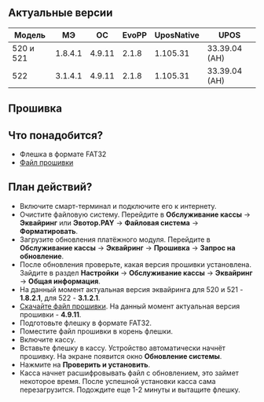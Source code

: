 <style>
   .markdown-content h2 {  
      margin-top: 2rem; 
      margin-bottom: 2rem; 
      font-size: 1.875rem; 
   }
   .markdown-content ul {
      list-style-type: disc; 
      font-size: 1.125rem; 
      display: flex; 
      flex-direction: column; 
      gap: 1rem; 
      padding-left: 20px; 
   }
   .markdown-content a:hover {
      text-decoration: underline;
   }
   .markdown-content table {
      min-width: 100%;
   }
   .markdown-content th {
      padding-left: 0.5rem;    
      padding-right: 0.5rem;   
      padding-top: 0.5rem;     
      padding-bottom: 0.5rem;  
      text-align: left;        
      font-size: 0.875rem;     
      line-height: 1.25rem;    
      font-weight: 500;        
      border: 1px solid;       
      border-color: #e5e7eb;
   }
   .markdown-content td {
      padding: 0.75rem 0.5rem;
      font-size: 0.875rem;
      line-height: 1.25rem;
      border: 1px solid #e5e7eb;
   }
   .markdown-content p {
      font-size: 1.125rem;
   }
</style>

## <a id="1">Актуальные версии</a>

<div class="overflow-x-auto whitespace-nowrap">

| Модель    | МЭ      | OC     | EvoPP | UposNative | UPOS          |
| --------- | ------- | ------ | ----- | ---------- | ------------- |
| 520 и 521 | 1.8.4.1 | 4.9.11 | 2.1.8 | 1.105.31   | 33.39.04 (АН) |
| 522       | 3.1.4.1 | 4.9.11 | 2.1.8 | 1.105.31   | 33.39.04 (АН) |

</div>

## <a id="2">Прошивка</a>

## <a id="2.1" class="text-2xl">Что понадобится?</a>

- Флешка в формате FAT32
- [Файл прошивки](https://disk.yandex.ru/d/eB9BL5llaTbtcw)

## <a id="2.2" class="text-2xl">План действий?</a>

- Включите смарт-терминал и подключите его к интернету.
- Очистите файловую систему. Перейдите в
  **Обслуживание кассы** → **Эквайринг** или **Эвотор.PAY** → **Файловая система** → **Форматировать**.
- Загрузите обновления платёжного модуля. Перейдите в
  **Обслуживание кассы** → **Эквайринг** → **Прошивка** → **Запрос на обновление**.
- После обновления проверьте, какая версия прошивки установлена. Зайдите в раздел
  **Настройки** → **Обслуживание кассы** → **Эквайринг** → **Общая информация**.
- На данный момент актуальная версия эквайринга для 520 и 521 - **1.8.2.1**, для 522 - **3.1.2.1**.
- [Скачайте файл прошивки](https://disk.yandex.ru/d/eB9BL5llaTbtcw). На данный момент актуальная версия прошивки - **4.9.11**.
- Подготовьте флешку в формате FAT32.
- Поместите файл прошивки в корень флешки.
- Включите кассу.
- Вставьте флешку в кассу. Устройство автоматически начнёт прошивку. На экране появится окно **Обновление системы**.
- Нажмите на **Проверить и установить**.
- Касса начнет расшифровывать файл с обновлением, это займет некоторое время. После успешной установки касса сама перезагрузится. Подождите еще 1-2 минуты и вытащите флешку.
